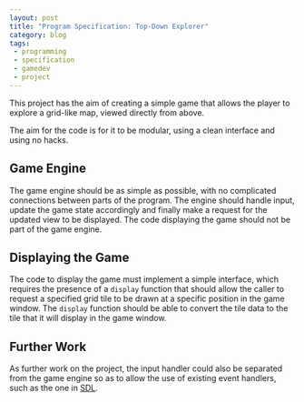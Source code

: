```yaml
---
layout: post
title: "Program Specification: Top-Down Explorer"
category: blog
tags:
 - programming
 - specification
 - gamedev
 - project
---
```


This project has the aim of creating a simple game that allows the player to explore a grid-like map, viewed directly from above.

The aim for the code is for it to be modular, using a clean interface and using no hacks.

## Game Engine

The game engine should be as simple as possible, with no complicated connections between parts of the program. The engine should handle input, update the game state accordingly and finally make a request for the updated view to be displayed. The code displaying the game should not be part of the game engine.

## Displaying the Game

The code to display the game must implement a simple interface, which requires the presence of a `display` function that should allow the caller to request a specified grid tile to be drawn at a specific position in the game window. The `display` function should be able to convert the tile data to the tile that it will display in the game window.

## Further Work

As further work on the project, the input handler could also be separated from the game engine so as to allow the use of existing event handlers, such as the one in [SDL](https://www.libsdl.org).
